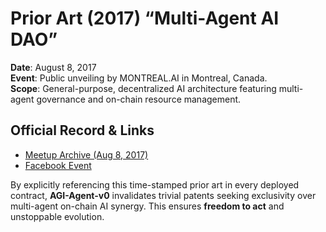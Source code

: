 # Prior Art (2017) “Multi-Agent AI DAO”

**Date**: August 8, 2017  
**Event**: Public unveiling by MONTREAL.AI in Montreal, Canada.  
**Scope**: General-purpose, decentralized AI architecture featuring multi-agent governance and on-chain resource management.

## Official Record & Links

- [Meetup Archive (Aug 8, 2017)](https://web.archive.org/web/20170807145554/https://meetup.com/mtldata/events/242042479/)
- [Facebook Event](https://www.facebook.com/events/217169012145317/)

By explicitly referencing this time-stamped prior art in every deployed contract, **AGI-Agent-v0** invalidates trivial patents seeking exclusivity over multi-agent on-chain AI synergy. This ensures **freedom to act** and unstoppable evolution.

